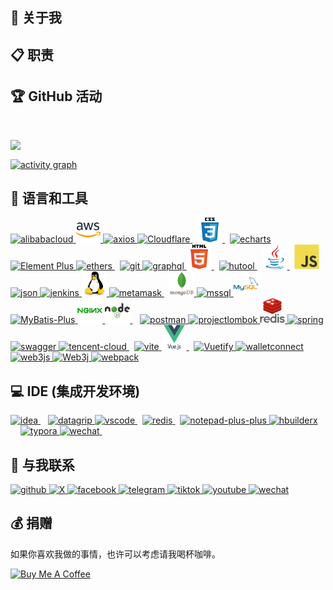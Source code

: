 <h2>👋 关于我</h2>

<h2>📋 职责</h2>

<h2>🏆 GitHub 活动</h2> 
<p>
  <img align="left" src="https://github-profile-trophy.vercel.app/?username=vip-weizhen&theme=onedark&column=-1&margin-w=15" />         
</p>

[![activity graph](https://github-readme-activity-graph.vercel.app/graph?username=vip-weizhen&theme=merko&custom_title=weizhen%20活动图&hide_border=true&point=FFFFFF&days=50)](https://github.com/vip-weizhen)                     


<h2>🔧 语言和工具</h2>

<p align="left">
	<!-- ********** A ********** -->
    <a href="https://www.aliyun.com" target="_blank"> <img src="https://www.vectorlogo.zone/logos/alibabacloud/alibabacloud-ar21.svg" alt="alibabacloud" height="40"/> </a> 
    <a href="https://aws.amazon.com" target="_blank"> <img src="https://raw.githubusercontent.com/devicons/devicon/master/icons/amazonwebservices/amazonwebservices-original-wordmark.svg" alt="aws" height="40"/> </a> 
    <a href="https://www.axios.com" target="_blank"> <img src="https://www.vectorlogo.zone/logos/axios/axios-icon.svg" alt="axios" height="40"/> </a> 
    <!-- ********** B ********** -->
    <!-- ********** C ********** -->
	<a href="https://cloudflare.com" target="_blank"> <img src="https://www.vectorlogo.zone/logos/cloudflare/cloudflare-ar21.svg" alt="Cloudflare" height="40"/> </a> 
	<a href="https://www.w3schools.com/css/" target="_blank"> <img src="https://raw.githubusercontent.com/devicons/devicon/master/icons/css3/css3-original-wordmark.svg" alt="css3" height="40"/> </a>  
    <!-- ********** D ********** -->
    <!-- ********** E ********** -->
    <a href="https://echarts.apache.org" target="_blank"> <img src="https://echarts.apache.org/en/images/favicon.png" alt="echarts" height="40"/> </a>
	<a href="https://element-plus.org" target="_blank"> <img src="https://element-plus.org/images/element-plus-logo.svg" alt="Element Plus" height="40"/> </a>
    <a href="https://ethers.org" target="_blank"> <img src="https://ethers.org/favicon.ico" alt="ethers" height="40"/> </a> 
    <!-- ********** F ********** -->
    <!-- ********** G ********** -->
	<a href="https://git-scm.com/" target="_blank"> <img src="https://www.vectorlogo.zone/logos/git-scm/git-scm-icon.svg" alt="git" height="40"/> </a> 
	<a href="https://graphql.org" target="_blank"> <img src="https://www.vectorlogo.zone/logos/graphql/graphql-icon.svg" alt="graphql" height="40"/> </a> 
    <!-- ********** H ********** -->
	<a href="https://www.w3.org/html/" target="_blank"> <img src="https://raw.githubusercontent.com/devicons/devicon/master/icons/html5/html5-original-wordmark.svg" alt="html5" height="40"/> </a>  
	<a href="https://www.hutool.cn" target="_blank"> <img src="https://plus.hutool.cn/images/hutool.svg" alt="hutool" height="40"/> </a>
    <!-- ********** I ********** --> 
    <!-- ********** J ********** -->
	<a href="https://www.java.com" target="_blank"> <img src="https://raw.githubusercontent.com/devicons/devicon/master/icons/java/java-original.svg" alt="java" height="40"/> </a> 
	<a href="https://developer.mozilla.org/en-US/docs/Web/JavaScript" target="_blank"> <img src="https://raw.githubusercontent.com/devicons/devicon/master/icons/javascript/javascript-original.svg" alt="javascript" height="40"/> </a> 
	<a href="https://www.json.org" target="_blank"> <img src="https://www.vectorlogo.zone/logos/json/json-icon.svg" alt="json" height="40"/> </a>
	<a href="https://www.jenkins.io" target="_blank"> <img src="https://www.vectorlogo.zone/logos/jenkins/jenkins-icon.svg" alt="jenkins" height="40"/> 
    <!-- ********** K ********** -->
    <!-- ********** L ********** -->
	<a href="https://www.linux.org/" target="_blank"> <img src="https://raw.githubusercontent.com/devicons/devicon/master/icons/linux/linux-original.svg" alt="linux" height="40"/> </a> 
	<!-- ********** M ********** -->
    <a href="https://metamask.io" target="_blank"> <img src="https://metamask.io/images/metamask-logo.png" alt="metamask" height="40"/> </a>  
    <a href="https://www.mongodb.com/" target="_blank"> <img src="https://raw.githubusercontent.com/devicons/devicon/master/icons/mongodb/mongodb-original-wordmark.svg" alt="mongodb" height="40"/> </a> 
	<a href="https://www.microsoft.com/en-us/sql-server" target="_blank"> <img src="https://www.svgrepo.com/show/303229/microsoft-sql-server-logo.svg" alt="mssql" height="40"/> </a> 
	<a href="https://www.mysql.com/" target="_blank"> <img src="https://raw.githubusercontent.com/devicons/devicon/master/icons/mysql/mysql-original-wordmark.svg" alt="mysql" height="40"/> </a> 
	<a href="https://baomidou.com" target="_blank"> <img src="https://baomidou.com/assets/asset.cIbiVTt_.svg" alt="MyBatis-Plus" height="40"/> </a>
    <!-- ********** N ********** -->
	<a href="https://www.nginx.com" target="_blank"> <img src="https://raw.githubusercontent.com/devicons/devicon/master/icons/nginx/nginx-original.svg" alt="nginx" height="40"/> </a> 
	<a href="https://nodejs.org" target="_blank"> <img src="https://raw.githubusercontent.com/devicons/devicon/master/icons/nodejs/nodejs-original-wordmark.svg" alt="nodejs" height="40"/> </a>   
	<!-- ********** O ********** -->
	<!-- ********** P ********** -->
    <a href="https://postman.com" target="_blank"> <img src="https://www.vectorlogo.zone/logos/getpostman/getpostman-icon.svg" alt="postman" height="40"/> </a> 
    <a href="https://projectlombok.org/" target="_blank"> <img src="https://projectlombok.org/favicon.ico" alt="projectlombok" height="40"/> </a> 
	<!-- ********** Q ********** -->
	<!-- ********** R ********** -->
	<a href="https://redis.io" target="_blank"> <img src="https://raw.githubusercontent.com/devicons/devicon/master/icons/redis/redis-original-wordmark.svg" alt="redis" height="40"/> </a> 
	<!-- ********** S ********** -->
	<a href="https://spring.io/" target="_blank"> <img src="https://www.vectorlogo.zone/logos/springio/springio-ar21.svg" alt="spring" height="40"/> </a>
    <a href="https://swagger.io/" target="_blank"> <img src="https://static1.smartbear.co/swagger/media/assets/swagger_fav.png" alt="swagger" height="40"/> </a>
	<!-- ********** T ********** -->
    <a href="https://cloud.tencent.com/" target="_blank"> <img src="https://cloudcache.tencent-cloud.com/qcloud/favicon.ico" alt="tencent-cloud" height="40"/> </a> 
	<!-- ********** U ********** -->
	<!-- ********** V ********** -->
    <a href="https://vitejs.dev" target="_blank"> <img src="https://www.vectorlogo.zone/logos/vitejsdev/vitejsdev-ar21.svg" alt="vite" height="40"/> </a> 
    <a href="https://vuejs.org/" target="_blank"> <img src="https://raw.githubusercontent.com/devicons/devicon/master/icons/vuejs/vuejs-original-wordmark.svg" alt="vuejs" height="40"/> </a>  
    <a href="https://vuetifyjs.com" target="_blank"> <img src="https://cdn.vuetifyjs.com/docs/images/brand-kit/v-text-logo-light.svg" alt="Vuetify" height="40"/> </a>
    <!-- ********** W ********** -->
    <a href="https://walletconnect.com" target="_blank"> <img src="https://walletconnect.com/static/favicon.png" alt="walletconnect" height="40"/> </a>
    <a href="https://web3js.org" target="_blank"> <img src="https://web3js.org/web3js.png" alt="web3js" height="40"/> </a>
    <a href="https://www.web3labs.com/web3j-sdk" target="_blank"> <img src="https://www.web3labs.com/hubfs/favicon.svg" alt="Web3j" height="40"/> </a>
    <a href="https://webpack.js.org" target="_blank"> <img src="https://www.vectorlogo.zone/logos/js_webpack/js_webpack-ar21.svg" alt="webpack" height="40"/> </a>
    <!-- ********** X ********** -->
    <!-- ********** Y ********** -->
    <!-- ********** Z ********** -->
</p>



<h2>💻 IDE (集成开发环境)</h2>

<p>
	<a href="https://www.jetbrains.com/idea/" target="_blank"> <img src="https://cdn.jsdelivr.net/gh/devicons/devicon@latest/icons/intellij/intellij-original.svg" alt="idea" height="40"/> </a>  
    <a href="https://www.jetbrains.com/datagrip/" target="_blank"> <img src="https://cdn.jsdelivr.net/gh/devicons/devicon@latest/icons/datagrip/datagrip-original.svg" alt="datagrip" height="40"/> </a>
    <a href="https://code.visualstudio.com/" target="_blank"> <img src="https://cdn.jsdelivr.net/gh/devicons/devicon@latest/icons/vscode/vscode-original.svg" alt="vscode" height="40"/> </a> 
    <a href="https://redis.io/" target="_blank"> <img src="https://www.vectorlogo.zone/logos/redis/redis-icon.svg" alt="redis" height="40"/> </a> 
    <a href="https://notepad-plus-plus.org/" target="_blank"> <img src="https://notepad-plus-plus.org/images/logo.svg" alt="notepad-plus-plus" height="40"/> </a>
    <a href="https://www.dcloud.io/hbuilderx.html" target="_blank"> <img src="https://1967399885.hiecheimaetu.com:22443/qn-324ELNAp8KSZLNhoiFj4uMVYtWjsUJSk2XG0aLw4.img.cdn.aliyun.dcloud.net.cn/hbuilderx/website/en/icon/hx_icon@2x.png" alt="hbuilderx" height="40"/> </a>   
    <a href="https://typora.io/" target="_blank"> <img src="https://typora.io/img/favicon-64.png" alt="typora" height="40"/> </a>
    <a href="https://developers.weixin.qq.com/miniprogram/dev/devtools/stable.html" target="_blank"> <img src="https://www.vectorlogo.zone/logos/wechat/wechat-icon.svg" alt="wechat" height="40"/> </a> 
</p>

<h2>💬 与我联系</h2>

<p align="left">
    <a href="https://github.com/vip-weizhen" target="blank">
<img src="https://cdn.jsdelivr.net/gh/devicons/devicon@latest/icons/github/github-original.svg" alt="github" height="40" />
    </a>
    <a href="https://x.com/vip_weizhen" target="blank">
<img src="https://www.vectorlogo.zone/logos/x/x-icon.svg" alt="X" height="35"  />
    </a>
    <a href="https://www.facebook.com/vip.weizhen" target="blank">
<img src="https://www.vectorlogo.zone/logos/facebook/facebook-official.svg" alt="facebook" height="40" />
    </a>
    <a href="https://t.me/vip_weizhen" target="blank">
<img src="https://www.vectorlogo.zone/logos/telegram/telegram-icon.svg" alt="telegram" height="40"  />
    </a>
     <a href="https://www.tiktok.com/@vip.weizhen" target="blank">
<img src="https://www.tiktok.com/favicon.ico" alt="tiktok" height="40" width="45" />
    </a>
    <a href="https://www.youtube.com/@vip.weizhen" target="blank">
<img src="https://www.vectorlogo.zone/logos/youtube/youtube-icon.svg" alt="youtube" height="40" />
    </a>
    <a href="https://sites.weizhen.xyz" target="blank">
<img src="https://www.vectorlogo.zone/logos/wechat/wechat-tile.svg" alt="wechat" height="40" />
    </a>
</p>

<h2>💰 捐赠</h2>

如果你喜欢我做的事情，也许可以考虑请我喝杯咖啡。

<a href="https://obs.weizhen.xyz/zfb.jpg" target="_blank"><img src="https://cdn.buymeacoffee.com/buttons/v2/default-red.png" alt="Buy Me A Coffee" width="150" ></a>        
